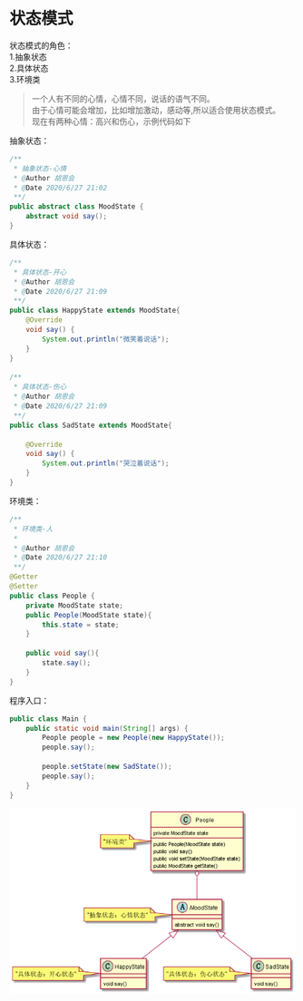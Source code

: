 # 状态模式

状态模式的角色：    
1.抽象状态       
2.具体状态     
3.环境类      

> 一个人有不同的心情，心情不同，说话的语气不同。   
由于心情可能会增加，比如增加激动，感动等,所以适合使用状态模式。    
现在有两种心情：高兴和伤心，示例代码如下    


抽象状态：
```java
/**
 * 抽象状态-心情
 * @Author 胡恩会
 * @Date 2020/6/27 21:02
 **/
public abstract class MoodState {
    abstract void say();
}
```
具体状态：
```java
/**
 * 具体状态-开心
 * @Author 胡恩会
 * @Date 2020/6/27 21:09
 **/
public class HappyState extends MoodState{
    @Override
    void say() {
        System.out.println("微笑着说话");
    }
}

/**
 * 具体状态-伤心
 * @Author 胡恩会
 * @Date 2020/6/27 21:09
 **/
public class SadState extends MoodState{

    @Override
    void say() {
        System.out.println("哭泣着说话");
    }
}
```
环境类：
```java
/**
 * 环境类-人
 *
 * @Author 胡恩会
 * @Date 2020/6/27 21:10
 **/
@Getter
@Setter
public class People {
    private MoodState state;
    public People(MoodState state){
        this.state = state;
    }

    public void say(){
        state.say();
    }
}
```
程序入口：
```java
public class Main {
    public static void main(String[] args) {
        People people = new People(new HappyState());
        people.say();

        people.setState(new SadState());
        people.say();
    }
}
```

![Alt](./img/State.png)